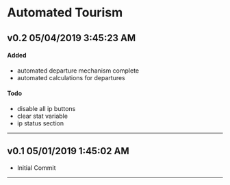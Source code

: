 # Automated Tourism
## v0.2 05/04/2019 3:45:23 AM

#### Added
- automated departure mechanism complete
- automated calculations for departures

#### Todo
- disable all ip buttons
- clear stat variable
- ip status section

--------------------------------------------------------
## v0.1 05/01/2019 1:45:02 AM

- Initial Commit

--------------------------------------------------------
